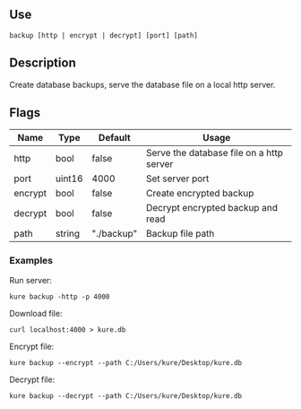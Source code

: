 ## Use

`backup [http | encrypt | decrypt] [port] [path]`

## Description

Create database backups, serve the database file on a local http server.

## Flags 

|  Name     |     Type      |    Default    |                  Usage                         |
|-----------|---------------|---------------|------------------------------------------------|
| http      | bool          | false         | Serve the database file on a http server       |
| port      | uint16        | 4000          | Set server port                                |
| encrypt   | bool          | false         | Create encrypted backup                        |
| decrypt   | bool          | false         | Decrypt encrypted backup and read              |
| path      | string        | "./backup"    | Backup file path                               |

### Examples

Run server:
```
kure backup -http -p 4000
```

Download file:
```
curl localhost:4000 > kure.db
```

Encrypt file:
```
kure backup --encrypt --path C:/Users/kure/Desktop/kure.db
```

Decrypt file:
```
kure backup --decrypt --path C:/Users/kure/Desktop/kure.db
```